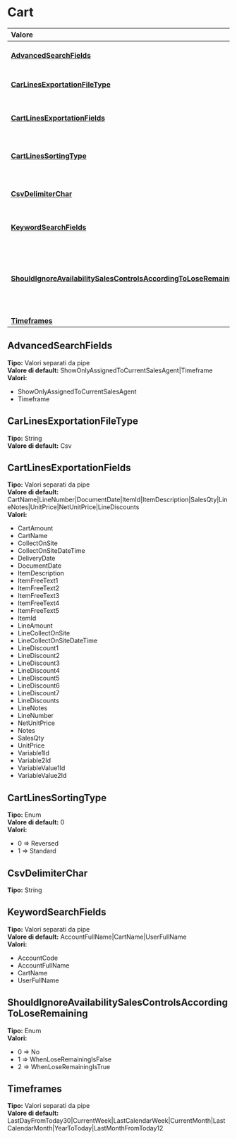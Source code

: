 # Cart

| Valore | Descrizione |
| :--- | :--- |
| [**AdvancedSearchFields**](cart.md#advancedsearchfields) | Campi per la ricerca avanzata |
| [**CarLinesExportationFileType**](cart.md#carlinesexportationfiletype) | Tipo di report da usare |
| [**CartLinesExportationFields**](cart.md#cartlinesexportationfields) | Definizione schema del report del carrello |
| [**CartLinesSortingType**](cart.md#cartlinessortingtype) | Tipo di ordinamento delle righe carrello |
| [**CsvDelimiterChar**](cart.md#csvdelimiterchar) | Carattere separatore utilizzato nel report CSV |
| [**KeywordSearchFields**](cart.md#keywordsearchfields) | Campi per la ricerca testuale |
| [**ShouldIgnoreAvailabilitySalesControlsAccordingToLoseRemaining**](cart.md#shouldignoreavailabilitysalescontrolsaccordingtoloseremaining) | Ignora i controlli commerciali sulle disponibilità in assenza della perdita residuo |
| [**Timeframes**](cart.md#timeframes) | Periodi |

## AdvancedSearchFields

**Tipo:** Valori separati da pipe  
**Valore di default:** ShowOnlyAssignedToCurrentSalesAgent\|Timeframe  
**Valori:**

* ShowOnlyAssignedToCurrentSalesAgent
* Timeframe

## CarLinesExportationFileType

**Tipo:** String  
**Valore di default:** Csv

## CartLinesExportationFields

**Tipo:** Valori separati da pipe  
**Valore di default:** CartName\|LineNumber\|DocumentDate\|ItemId\|ItemDescription\|SalesQty\|LineNotes\|UnitPrice\|NetUnitPrice\|LineDiscounts  
**Valori:**

* CartAmount
* CartName
* CollectOnSite
* CollectOnSiteDateTime
* DeliveryDate
* DocumentDate
* ItemDescription
* ItemFreeText1
* ItemFreeText2
* ItemFreeText3
* ItemFreeText4
* ItemFreeText5
* ItemId
* LineAmount
* LineCollectOnSite
* LineCollectOnSiteDateTime
* LineDiscount1
* LineDiscount2
* LineDiscount3
* LineDiscount4
* LineDiscount5
* LineDiscount6
* LineDiscount7
* LineDiscounts
* LineNotes
* LineNumber
* NetUnitPrice
* Notes
* SalesQty
* UnitPrice
* Variable1Id
* Variable2Id
* VariableValue1Id
* VariableValue2Id

## CartLinesSortingType

**Tipo:** Enum  
**Valore di default:** 0  
**Valori:**

* 0 =&gt; Reversed
* 1 =&gt; Standard

## CsvDelimiterChar

**Tipo:** String

## KeywordSearchFields

**Tipo:** Valori separati da pipe  
**Valore di default:** AccountFullName\|CartName\|UserFullName  
**Valori:**

* AccountCode
* AccountFullName
* CartName
* UserFullName

## ShouldIgnoreAvailabilitySalesControlsAccordingToLoseRemaining

**Tipo:** Enum  
**Valori:**

* 0 =&gt; No
* 1 =&gt; WhenLoseRemainingIsFalse
* 2 =&gt; WhenLoseRemainingIsTrue

## Timeframes

**Tipo:** Valori separati da pipe  
**Valore di default:** LastDayFromToday30\|CurrentWeek\|LastCalendarWeek\|CurrentMonth\|LastCalendarMonth\|YearToToday\|LastMonthFromToday12
